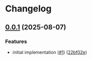 # Changelog

## [0.0.1](https://github.com/bucketeer-io/react-native-client-sdk/compare/v0.0.1...v0.0.1) (2025-08-07)


### Features

* initial implementation ([#1](https://github.com/bucketeer-io/react-native-client-sdk/issues/1)) ([22bf02e](https://github.com/bucketeer-io/react-native-client-sdk/commit/22bf02edcbe928e4f4276c791f0edf571f7c4953))
